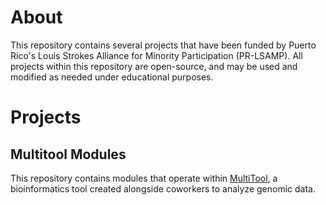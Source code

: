 # About
This repository contains several projects that have been funded by Puerto Rico's Louis Strokes Alliance for Minority Participation (PR-LSAMP). All projects within this repository are open-source, and may be used and modified as needed under educational purposes.

# Projects
## Multitool Modules
This repository contains modules that operate within [MultiTool](https://github.com/CharlesSanfiorenzo/Bioinformatics/tree/master/MultiTool), a bioinformatics tool created alongside coworkers to analyze genomic data.


